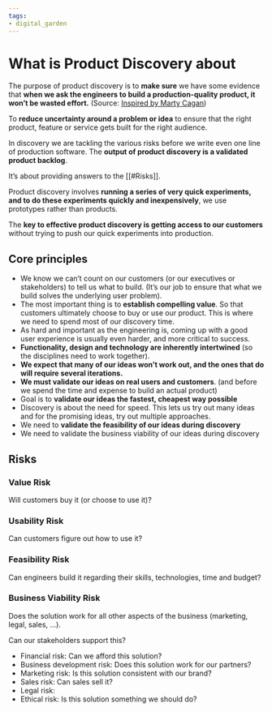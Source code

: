 ```yaml
---
tags: 
- digital_garden
---
```

# What is Product Discovery about

The purpose of product discovery is to **make sure** we have some evidence that **when we ask the engineers to build a production-quality product, it won’t be wasted effort.** (Source: [Inspired by Marty Cagan](https://blinki.st/135e30d2c55f?blinkspack=inspired-en "https://blinki.st/135e30d2c55f?blinkspack=inspired-en"))

To **reduce uncertainty around a problem or idea** to ensure that the right product, feature or service gets built for the right audience.

In discovery we are tackling the various risks before we write even one line of production software. The **output of product discovery is a validated product backlog**.

It’s about providing answers to the [[#Risks]].

Product discovery involves **running a series of very quick experiments, and to do these experiments quickly and inexpensively**, we use prototypes rather than products.

The **key to effective product discovery is getting access to our customers** without trying to push our quick experiments into production.


## Core principles
- We know we can’t count on our customers (or our executives or stakeholders) to tell us what to build. (It’s our job to ensure that what we build solves the underlying user problem). 
- The most important thing is to **establish compelling value**. So that customers ultimately choose to buy or use our product. This is where we need to spend most of our discovery time. 
- As hard and important as the engineering is, coming up with a good user experience is usually even harder, and more critical to success. 
- **Functionality, design and technology are inherently intertwined** (so the disciplines need to work together). 
- **We expect that many of our ideas won’t work out, and the ones that do will require several iterations.** 
- **We must validate our ideas on real users and customers**. (and before we spend the time and expense to build an actual product) 
- Goal is to **validate our ideas the fastest, cheapest way possible** 
- Discovery is about the need for speed. This lets us try out many ideas and for the promising ideas, try out multiple approaches. 
- We need to **validate the feasibility of our ideas during discovery** 
- We need to validate the business viability of our ideas during discovery 

## Risks

### Value Risk

Will customers buy it (or choose to use it)?

### Usability Risk

Can customers figure out how to use it?

### Feasibility Risk

Can engineers build it regarding their skills, technologies, time and budget?

### Business Viability Risk

Does the solution work for all other aspects of the business (marketing, legal, sales, …). 

Can our stakeholders support this?  

-   Financial risk: Can we afford this solution?
-   Business development risk: Does this solution work for our partners?
-   Marketing risk: Is this solution consistent with our brand?
-   Sales risk: Can sales sell it?
-   Legal risk: 
-   Ethical risk: Is this solution something we should do?